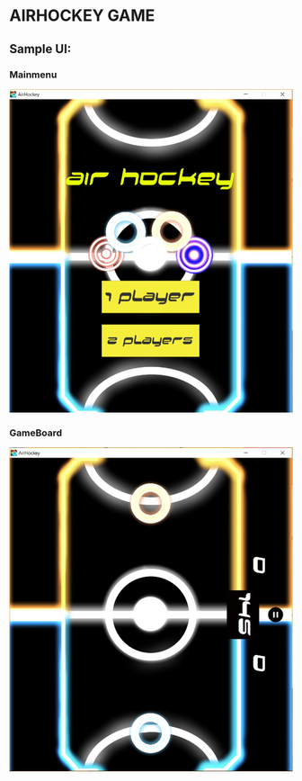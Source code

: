 # AIRHOCKEY GAME
## Sample UI:   
### Mainmenu  
![Alt text](Assets/SampleUI/Main.JPG)
### GameBoard    
![Alt text](Assets/SampleUI/Board.JPG)
